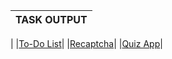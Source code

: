 
|**TASK OUTPUT**|
|----|
|
|[To-Do List](https://aniket126.github.io/cognizance-tasks/Task%203-Open%20Source/todo/index.html)|
|[Recaptcha](https://aniket126.github.io/cognizance-tasks/Task%203-Open%20Source/reacaptcha/recaptcha.html)|
|[Quiz App](https://aniket126.github.io/cognizance-tasks/Task%203-Open%20Source/quiz/index.html)|
